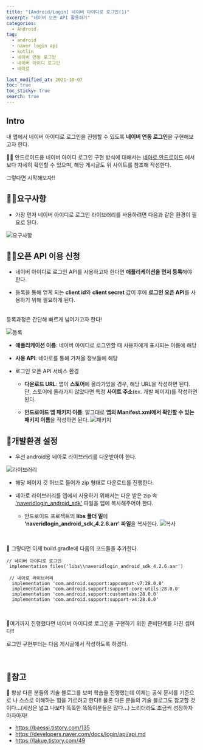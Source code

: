 ```yaml
---
title: "[Android/Login] 네이버 아이디로 로그인(1)"
excerpt: "네이버 오픈 API 활용하기"
categories:
  - Android
tag:
  - android 
  - naver login api
  - kotlin
  - 네이버 연동 로그인
  - 네이버 아이디 로그인
  - 네아로

last_modified_at: 2021-10-07
toc: true
toc_sticky: true
search: true
---
```


## Intro
내 앱에서 네이버 아이디로 로그인을 진행할 수 있도록 **네이버 연동 로그인**을 구현해보고자 한다.
<br>

🏃‍♀️ 안드로이드용 네이버 아이디 로그인 구현 방식에 대해서는 [네아로 안드로이드](https://developers.naver.com/docs/login/api/api.md)
에서 보다 자세히 확인할 수 있으며, 해당 게시글도 위 사이트를 참조해 작성한다.
<br>

그렇다면 시작해보자!!



## 🙋‍♀️요구사항
* 가장 먼저 네이버 아이디로 로그인 라이브러리를 사용하려면 다음과 같은 환경이 필요로 된다.

![요구사항](https://ifh.cc/g/jEypE2.png)


## 🙋‍♀️오픈 API 이용 신청
* 네이버 아이디로 로그인 API를 사용하고자 한다면 **애플리케이션을 먼저 등록**해야 한다.


* 등록을 통해 얻게 되는 **client id**와 **client secret** 값이 후에 **로그인 오픈 API**를 사용하기 위해 필요하게 된다.


<br>
등록과정은 간단해 빠르게 넘어가고자 한다!


<br>

![등록](https://ifh.cc/g/ynEC72.png)

* **애플리케이션 이름**: 네이버 아이디로 로그인할 때 사용자에게 표시되는 이름에 해당


* **사용 API**: 네아로를 통해 가져올 정보들에 해당


* 로그인 오픈 API 서비스 환경
  * **다운로드 URL**: 앱이 **스토어**에 올라가있을 경우, 해당 URL을 작성하면 된다. 단, 스토어에 올라가지 않았다면 특정 **사이트 주소**(ex. 개발 페이지)를 작성하면 된다.


  * **안드로이드 앱 패키지 이름**: 말그대로 **앱의 Manifest.xml에서 확인할 수 있는 패키지 이름**을 작성하면 된다. 
  ![패키지](https://ifh.cc/g/PAxcdp.png)



## 🙋개발환경 설정
* 우선 android용 네아로 라이브러리를 다운받아야 한다.

![라이브러리](https://ifh.cc/g/2o1YTc.png)
* 해당 페이지 깃 허브로 들어가 zip 형태로 다운로드를 진행한다.


* 네아로 라이브러리를 앱에서 사용하기 위해서는 다운 받은 zip 속 <u>'naveridlogin_android_sdk'</u> 파일을 앱에 복사해주어야 한다.

  * 안드로이드 프로젝트의 **libs 폴더 밑**에 **'naveridlogin_android_sdk_4.2.6.arr' 파일**을 복사한다.
![복사](https://ifh.cc/g/A14HeQ.png)

<br>

👩 그렇다면 이제 build.gradle에 다음의 코드들을 추가한다.
```
// 네이버 아이디로 로그인
 implementation files('libs\\naveridlogin_android_sdk_4.2.6.aar')

 // 네아로 라이브러리
  implementation 'com.android.support:appcompat-v7:28.0.0'
  implementation 'com.android.support:support-core-utils:28.0.0'
  implementation 'com.android.support:customtabs:28.0.0'
  implementation 'com.android.support:support-v4:28.0.0'
```

<br>

👩여기까지 진행했다면 네이버 아이디로 로그인을 구현하기 위한 준비단계를 마친 셈이다!! 

로그인 구현부터는 다음 게시글에서 작성하도록 하겠다.

<br>

## 📃참고

👩 항상 다른 분들의 기술 블로그를 보며 학습을 진행했는데 이제는 공식 문서를 기준으로 나 스스로 이해하는 힘을 기르려고 한다!! 물론 다른 분들의 기술 블로그도 참고할 것이다...(세상은 넓고 나보다 똑똑한 똑똑이분들은 많다...) 느리더라도 조금씩 성장하자 아자아자!


* https://baessi.tistory.com/135
* https://developers.naver.com/docs/login/api/api.md
* https://lakue.tistory.com/49